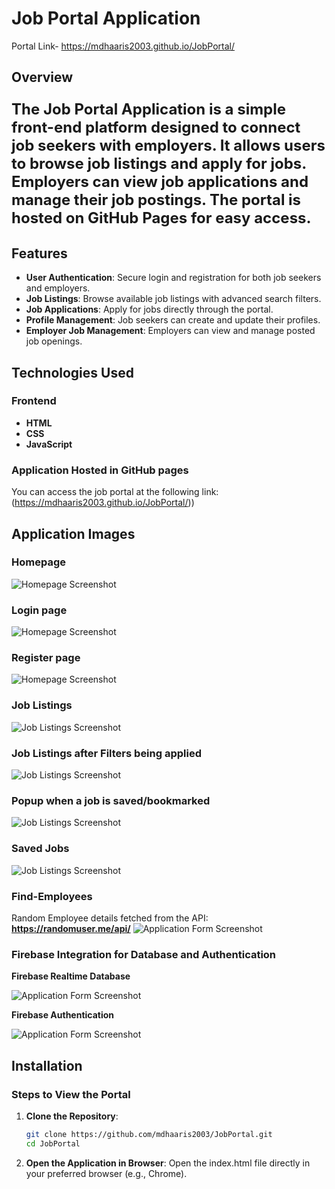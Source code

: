 # **Job Portal Application**
 Portal Link- https://mdhaaris2003.github.io/JobPortal/
## **Overview**

<p style="font-size:24px; font-weight:bold;">The Job Portal Application is a simple front-end platform designed to connect job seekers with employers. It allows users to browse job listings and apply for jobs. Employers can view job applications and manage their job postings. The portal is hosted on GitHub Pages for easy access.</p>

## **Features**

- **User Authentication**: Secure login and registration for both job seekers and employers.
- **Job Listings**: Browse available job listings with advanced search filters.
- **Job Applications**: Apply for jobs directly through the portal.
- **Profile Management**: Job seekers can create and update their profiles.
- **Employer Job Management**: Employers can view and manage posted job openings.

## **Technologies Used**

### **Frontend**

- **HTML**
- **CSS**
- **JavaScript**

### **Application Hosted in GitHub pages**
You can access the job portal at the following link:
(https://mdhaaris2003.github.io/JobPortal/))


## **Application Images**

### **Homepage**
![Homepage Screenshot](images/home.png "Homepage of the Job Portal")

### **Login page**
![Homepage Screenshot](images/login.png "Homepage of the Job Portal")

### **Register page**
![Homepage Screenshot](images/register.png "Homepage of the Job Portal")

### **Job Listings**
![Job Listings Screenshot](images/job.png "Job1 Listings Page")

### **Job Listings after Filters being applied**
![Job Listings Screenshot](images/job1.png "Filters Listings Page")

### **Popup when a job is saved/bookmarked**
![Job Listings Screenshot](images/job2.png "Job Listings Page")

### **Saved Jobs**
![Job Listings Screenshot](images/saved-jobs.png "Job Listings Page")


### **Find-Employees**
Random Employee details fetched from the API: **https://randomuser.me/api/**
![Application Form Screenshot](images/find-employees.png "Job Application Form")


### **Firebase Integration for Database and Authentication**

**Firebase Realtime Database**

![Application Form Screenshot](images/firebase1.png "Job Application Form")

**Firebase Authentication**

![Application Form Screenshot](images/firebase2.png "Job Application Form")



## **Installation**

### **Steps to View the Portal**

1. **Clone the Repository**:
   ```bash
   git clone https://github.com/mdhaaris2003/JobPortal.git
   cd JobPortal

2. **Open the Application in Browser**:
Open the index.html file directly in your preferred browser (e.g., Chrome).
